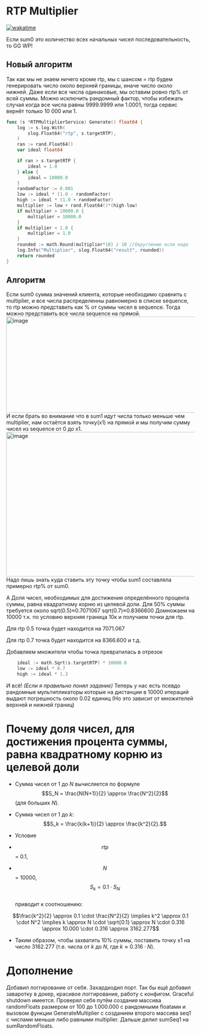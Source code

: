 #  RTP Multiplier
[![wakatime](https://wakatime.com/badge/user/42cf6868-b638-4d34-9e52-ec8f63476139/project/eb146a3a-6ad5-4e46-9c2d-cbbe29f4010c.svg)](https://wakatime.com/badge/user/42cf6868-b638-4d34-9e52-ec8f63476139/project/eb146a3a-6ad5-4e46-9c2d-cbbe29f4010c)

Если sum0 это количество всех начальных чисел последовательность, то GG WP!
## Новый алгоритм
Так как мы не знаем ничего кроме rtp, мы с шансом = rtp будем генерировать число около верхней границы, иначе число около нижней. Даже если все числа одинаковые, мы оставим ровно rtp% от всей суммы. Можно исключить рандомный фактор, чтобы избежать случая когда все числа равны 9999.9999 или 1.0001, тогда сервис вернёт только 10 000 или 1. 
```go
func (s *RTPMultiplierService) Generate() float64 {
	log := s.log.With(
		slog.Float64("rtp", s.targetRTP),
	)
	ran := rand.Float64()
	var ideal float64

	if ran > s.targetRTP {
		ideal = 1.0
	} else {
		ideal = 10000.0
	}
	randomFactor := 0.001
	low := ideal * (1.0 - randomFactor)
	high := ideal * (1.0 + randomFactor)
	multiplier := low + rand.Float64()*(high-low)
	if multiplier > 10000.0 {
		multiplier = 10000.0
	}
	if multiplier < 1.0 {
		multiplier = 1.0
	}
	rounded := math.Round(multiplier*10) / 10 //Округление если надо
	log.Info("Multiplier", slog.Float64("result", rounded))
	return rounded
}

```

## Алгоритм
Если sum0 сумма значений клиента, которые необходимо сравнить с multiplier, и все числа распределенны равномерно в списке sequence, то rtp можно представить как % от суммы чисел в sequence.
Тогда можно представить все числа sequence на прямой.<img width="1752" height="256" alt="image" src="https://github.com/user-attachments/assets/9eb4e0e2-8fd0-4bac-9865-15da59aef5b0" />
И если брать во внимание что в sum1 идут числа только меньше чем multiplier, нам остаётся взять точку(x1) на прямой и мы получим сумму чисел из sequence от 0 до x1.
<img width="1662" height="385" alt="image" src="https://github.com/user-attachments/assets/3afbc987-57a1-4fb8-b4f2-46dc90a427b3" />
Надо лишь знать куда ставить эту точку чтобы sum1 составляла примерно rtp% от sum0.

А Доля чисел, необходимых для достижения определённого процента суммы, равна квадратному корню из целевой доли.
Для 50% суммы требуется около 
sqrt(0.5)≈0.7071067
sqrt(0.7)≈0.8366600
Домножаем на 10000 т.к. по условию верхняя граница 10к и получаем точки для rtp.

Для rtp 0.5 точка будет находится на 7071.067

Для rtp 0.7 точка будет находится на 8366.600 и т.д.

Добавляем множители чтобы точка превратилась в отрезок 
```go
	ideal := math.Sqrt(s.targetRTP) * 10000.0
	low := ideal * 0.7
	high := ideal * 1.3
```
И всё! _(Если я правильно понял задание)_ Теперь у нас есть псевдо рандомные мультипликаторы которые на дистанции в 10000 итераций выдают погрешность около 0.02 единиц (Но это зависит от множителей верхней и нижней границ)
# Почему доля чисел, для достижения процента суммы, равна квадратному корню из целевой доли
- Сумма чисел от 1 до $N$ вычисляется по формуле  
$$S_N = \frac{N(N+1)}{2} \approx \frac{N^2}{2}$$  (для больших $N$).  

- Сумма чисел от 1 до $k$:	
$$S_k = \frac{k(k+1)}{2} \approx \frac{k^2}{2}.$$  

- Условие
- $$rtp$$ = 0.1,
- $$N$$ = 10000,		
$$S_k = 0.1 \cdot S_N$$  
приводит к соотношению:  

$$\frac{k^2}{2} \approx 0.1 \cdot \frac{N^2}{2} \implies k^2 \approx 0.1 \cdot N^2 \implies k \approx N \cdot \sqrt{0.1} \approx N \cdot 0.316 \approx 10.000 \cdot 0.316 \approx 3162.277$$

- Таким образом, чтобы захватить 10% суммы, поставить точку x1 на число 3162.277 (т.е. числа от $k$ до $N$, где $k \approx 0.316 \cdot N$).
#  Дополнение
Добавил логгирование от себя. Захардкодил порт. Так бы ещё добавил заваротку в докер, красивое логгирование, работу с конфигом. Graceful shutdown имеется.
Проверял себя путём создания массива randomFloats размером от 100 до 1.000.000 с рандомными floatами и вызовом функции GenerateMultiplier с созданием второго массива seq1 с числами меньше либо равными multiplier. Дальше делил sumSeq1 на sumRandomFloats.
